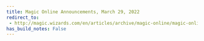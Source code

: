 ```yaml
---
title: Magic Online Announcements, March 29, 2022
redirect_to:
 - http://magic.wizards.com/en/articles/archive/magic-online/magic-online-announcements-march-29-2022
has_build_notes: False
---
```


